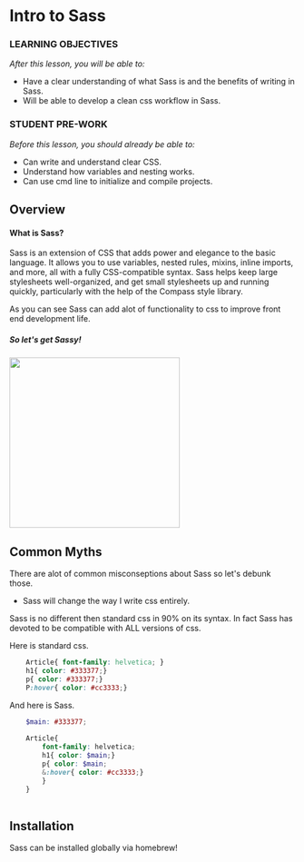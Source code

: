 # Intro to Sass

### LEARNING OBJECTIVES
*After this lesson, you will be able to:*

- Have a clear understanding of what Sass is and the benefits of writing in Sass.
- Will be able to develop a clean css workflow in Sass. 


### STUDENT PRE-WORK
*Before this lesson, you should already be able to:*

- Can write and understand clear CSS.
- Understand how variables and nesting works.  
- Can use cmd line to initialize and compile projects.

## Overview

#### What is Sass? 

Sass is an extension of CSS that adds power and elegance to the basic language. It allows you to use variables, nested rules, mixins, inline imports, and more, all with a fully CSS-compatible syntax. Sass helps keep large stylesheets well-organized, and get small stylesheets up and running quickly, particularly with the help of the Compass style library.

As you can see Sass can add alot of functionality to css to improve front end development life.

##### So let's get Sassy! 
<img src="https://media.giphy.com/media/BhhvMflNABkoE/giphy.gif" width="300px">

## Common Myths

There are alot of common misconseptions about Sass so let's debunk those. 

- Sass will change the way I write css entirely.

Sass is no different then standard css in 90% on its syntax. In fact Sass has devoted to be compatible with ALL versions of css. 

Here is standard css.

``` css 
    Article{ font-family: helvetica; }
    h1{ color: #333377;}
    p{ color: #333377;}
    P:hover{ color: #cc3333;}

```
And here is Sass.
```scss 
    $main: #333377;
    
    Article{
        font-family: helvetica;
        h1{ color: $main;}
        p{ color: $main;
        &:hover{ color: #cc3333;}
        }  
    }
    
```

## Installation

Sass can be installed globally via homebrew! 